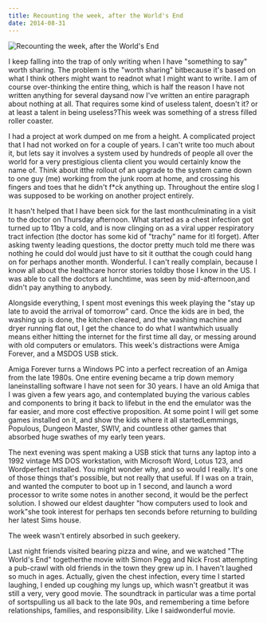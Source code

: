 ```yaml
---
title: Recounting the week, after the World's End
date: 2014-08-31
---
```


![Recounting the week, after the World's End](https://source.unsplash.com/gp8BLyaTaA0/1600x900)

I keep falling into the trap of only writing when I have "something to say" worth sharing. The problem is the "worth sharing" bitbecause it's based on what I think others might want to readnot what I might want to write. I am of course over-thinking the entire thing, which is half the reason I have not written anything for several daysand now I've written an entire paragraph about nothing at all. That requires some kind of useless talent, doesn't it? or at least a talent in being useless?This week was something of a stress filled roller coaster.

I had a project at work dumped on me from a height. A complicated project that I had not worked on for a couple of years. I can't write too much about it, but lets say it involves a system used by hundreds of people all over the world for a very prestigious clienta client you would certainly know the name of. Think about itthe rollout of an upgrade to the system came down to one guy (me) working from the junk room at home, and crossing his fingers and toes that he didn't f*ck anything up. Throughout the entire slog I was supposed to be working on another project entirely.

It hasn't helped that I have been sick for the last monthculminating in a visit to the doctor on Thursday afternoon. What started as a chest infection got turned up to 11by a cold, and is now clinging on as a viral upper respiratory tract infection (the doctor has some kid of "trachy" name for itI forget). After asking twenty leading questions, the doctor pretty much told me there was nothing he could doI would just have to sit it outthat the cough could hang on for perhaps another month. Wonderful. I can't really complain, because I know all about the healthcare horror stories toldby those I know in the US. I was able to call the doctors at lunchtime, was seen by mid-afternoon,and didn't pay anything to anybody.

Alongside everything, I spent most evenings this week playing the "stay up late to avoid the arrival of tomorrow" card. Once the kids are in bed, the washing up is done, the kitchen cleared, and the washing machine and dryer running flat out, I get the chance to do what I wantwhich usually means either hitting the internet for the first time all day, or messing around with old computers or emulators. This week's distractions were Amiga Forever, and a MSDOS USB stick.

Amiga Forever turns a Windows PC into a perfect recreation of an Amiga from the late 1980s. One entire evening became a trip down memory laneinstalling software I have not seen for 30 years. I have an old Amiga that I was given a few years ago, and contemplated buying the various cables and components to bring it back to lifebut in the end the emulator was the far easier, and more cost effective proposition. At some point I will get some games installed on it, and show the kids where it all startedLemmings, Populous, Dungeon Master, SWIV, and countless other games that absorbed huge swathes of my early teen years.

The next evening was spent making a USB stick that turns any laptop into a 1992 vintage MS DOS workstation, with Microsoft Word, Lotus 123, and Wordperfect installed. You might wonder why, and so would I really. It's one of those things that's possible, but not really that useful. If I was on a train, and wanted the computer to boot up in 1 second, and launch a word processor to write some notes in another second, it would be the perfect solution. I showed our eldest daughter "how computers used to look and work"she took interest for perhaps ten seconds before returning to building her latest Sims house.

The week wasn't entirely absorbed in such geekery.

Last night friends visited bearing pizza and wine, and we watched "The World's End" togetherthe movie with Simon Pegg and Nick Frost attempting a pub-crawl with old friends in the town they grew up in. I haven't laughed so much in ages. Actually, given the chest infection, every time I started laughing, I ended up coughing my lungs up, which wasn't greatbut it was still a very, very good movie. The soundtrack in particular was a time portal of sortspulling us all back to the late 90s, and remembering a time before relationships, families, and responsibility. Like I saidwonderful movie.